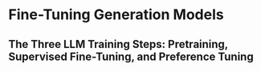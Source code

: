 # Fine-Tuning Generation Models

## The Three LLM Training Steps: Pretraining, Supervised Fine-Tuning, and Preference Tuning

